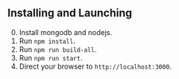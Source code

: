 ## Installing and Launching
0. Install mongodb and nodejs.
1. Run `npm install`.
2. Run `npm run build-all`.
3. Run `npm run start`.
4. Direct your browser to `http://localhost:3000`.